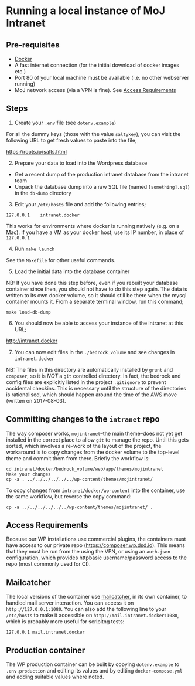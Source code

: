 # Running a local instance of MoJ Intranet

## Pre-requisites

* [Docker](https://www.docker.com/)
* A fast internet connection (for the initial download of docker images etc.)
* Port 80 of your local machine must be available (i.e. no other webserver running)
* MoJ network access (via a VPN is fine). See [Access Requirements](#access-requirements)

## Steps

1. Create your `.env` file (see `dotenv.example`)

  For all the dummy keys (those with the value `saltykey`), you can
visit the following URL to get fresh values to paste into the file;

  https://roots.io/salts.html

2. Prepare your data to load into the Wordpress database

  * Get a recent dump of the production intranet database from the intranet team
  * Unpack the database dump into a raw SQL file (named `[something].sql`) in the `db-dump` directory

3. Edit your `/etc/hosts` file and add the following entries;

  `127.0.0.1	intranet.docker`

  This works for environments where docker is running natively (e.g. on
a Mac). If you have a VM as your docker host, use its IP number, in
place of `127.0.0.1`

4. Run `make launch`

See the `Makefile` for other useful commands.

5. Load the initial data into the database container

  NB: If you have done this step before, even if you rebuilt your
database container since then, you should not have to do this step
again. The data is written to its own docker volume, so it should still
be there when the mysql container mounts it.  From a separate terminal
window, run this command;

  `make load-db-dump`

6. You should now be able to access your instance of the intranet at
   this URL;

  http://intranet.docker

7. You can now edit files in the `./bedrock_volume` and see changes in
   `intranet.docker`

  NB: The files in this directory are automatically installed by `grunt`
and `composer`, so it is *NOT* a `git` controlled directory. In fact,
the bedrock and config files are explicitly listed in the project
`.gitignore` to prevent accidental checkins. This is necessary until the
structure of the directories is rationalised, which should happen around
the time of the AWS move (written on 2017-08-03).

## Committing changes to the `intranet` repo

The way composer works, `mojintranet`–the main theme–does not yet get
installed in the correct place to allow `git` to manage the repo.  Until
this gets sorted, which involves a re-work of the layout of the project,
the workaround is to copy changes from the docker volume to the
top-level theme and commit them from there.  Briefly the workflow is:

```
cd intranet/docker/bedrock_volume/web/app/themes/mojintranet
Make your changes
cp -a . ../../../../../../wp-content/themes/mojintranet/
```

To copy changes from `intranet/docker/wp-content` into the container,
use the same workflow, but reverse the copy command:

```
cp -a ../../../../../../wp-content/themes/mojintranet/ .
```

## <a name="access-requirements"></a> Access Requirements

Because our WP installations use commercial plugins, the
containers must have access to our private repo
(https://composer.wp.dsd.io). This means that they must be run from the
using the VPN, or using an `auth.json` configuration, which provides
httpbasic username/password access to the repo (most commonly used for
CI).

## Mailcatcher

The local versions of the container use
[mailcatcher](https://mailcatcher.me), in its own
container, to handled mail server interaction.  You can access it on
`http://127.0.0.1:1080`.  You can also add the following line to your
`/etc/hosts` to make it accessible on
`http://mail.intranet.docker:1080`, which is probably more useful for
scripitng tests:

```
127.0.0.1 mail.intranet.docker
```

## Production container

The WP production container can be built by copying `dotenv.example` to
`.env.production` and editing its values and by editing
`docker-compose.yml` and adding suitable values where noted.
